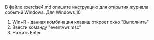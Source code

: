 В файле exercise4.md опишите инструкцию для открытия журнала событий Windows.
Для Windows 10
1. Win+R - данная комбинация клавиш откроет окно "Выполнить"
2. Ввести команду "eventvwr.msc" 
3. Нажать  Enter
